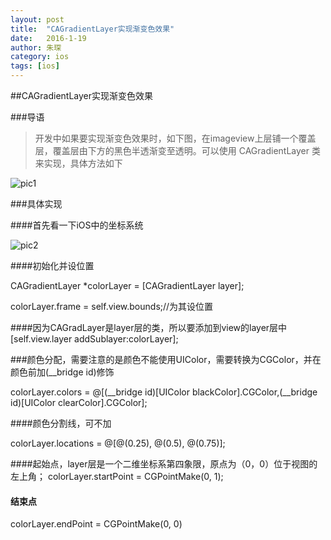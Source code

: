 ```yaml
---
layout: post
title:  "CAGradientLayer实现渐变色效果"
date:   2016-1-19
author: 朱琛
category: ios
tags: [ios]
---
```


##CAGradientLayer实现渐变色效果

###导语

<blockquote>开发中如果要实现渐变色效果时，如下图，在imageview上层铺一个覆盖层，覆盖层由下方的黑色半透渐变至透明。可以使用 CAGradientLayer 类来实现，具体方法如下</blockquote>

![pic1](http://ww1.sinaimg.cn/large/876dbe4fjw1f04sthej05j20az09xabc.jpg)



###具体实现

####首先看一下iOS中的坐标系统

![pic2](http://ww4.sinaimg.cn/large/876dbe4fjw1f04t3r1bxqj208i06rt8r.jpg)

####初始化并设位置

CAGradientLayer *colorLayer = [CAGradientLayer layer];

colorLayer.frame  = self.view.bounds;//为其设位置

####因为CAGradLayer是layer层的类，所以要添加到view的layer层中
 [self.view.layer addSublayer:colorLayer];
 
###颜色分配，需要注意的是颜色不能使用UIColor，需要转换为CGColor，并在颜色前加(__bridge id)修饰

colorLayer.colors =  @[(__bridge id)[UIColor blackColor].CGColor,(__bridge id)[UIColor clearColor].CGColor];
    
####颜色分割线，可不加
 
 colorLayer.locations  = @[@(0.25), @(0.5), @(0.75)];

####起始点，layer层是一个二维坐标系第四象限，原点为（0，0）位于视图的左上角；
colorLayer.startPoint = CGPointMake(0, 1);

#### 结束点

colorLayer.endPoint   = CGPointMake(0, 0)
    